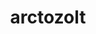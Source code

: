 ---
id: 881
title: arctozolt
types: [electric,ice]
image: https://raw.githubusercontent.com/PokeAPI/sprites/master/sprites/pokemon/881.png
---